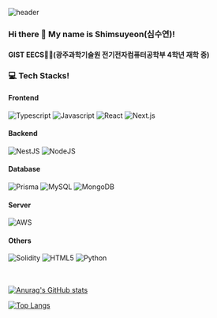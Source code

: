 
![header](https://capsule-render.vercel.app/api?type=slice&color=89CFF0&height=300&section=header&text=Shim%20suyeon&fontSize=90)
### Hi there 👋 My name is Shimsuyeon(심수연)!
#### GIST EECS👩‍🎓(광주과학기술원 전기전자컴퓨터공학부 4학년 재학 중)
### 💻 Tech Stacks! 
#### Frontend
![Typescript](https://img.shields.io/badge/Typescript-3178C6?style=flat-square&logo=typescript&logoColor=black) ![Javascript](https://img.shields.io/badge/Javascript-F7DF1E?style=flat-square&logo=javascript&logoColor=black) ![React](https://img.shields.io/badge/React-61DAFB?style=flat-square&logo=React&logoColor=black) ![Next.js](https://img.shields.io/badge/Next.js-000000?style=flat-square&logo=Next.js&logoColor=white) 

#### Backend
![NestJS](https://img.shields.io/badge/NestJS-E0234E?style=flat-square&logo=nestjs&logoColor=black) ![NodeJS](https://img.shields.io/badge/node.js-6DA55F?style=flat-square&logo=node.js&logoColor=white)

#### Database
![Prisma](https://img.shields.io/badge/Prisma-2D3748?style=flat-square&logo=Prisma&logoColor=white)  ![MySQL](https://img.shields.io/badge/mysql-%2300f.svg?style=flat-square&logo=mysql&logoColor=white) 
![MongoDB](https://img.shields.io/badge/MongoDB-%234ea94b.svg?style=flat-square&logo=mongodb&logoColor=white)

#### Server
![AWS](https://img.shields.io/badge/AWS-%23FF9900.svg?style=flat-square&logo=amazon-aws&logoColor=white) 

#### Others
![Solidity](https://img.shields.io/badge/Solidity-363636?style=flat-square&logo=solidity&logoColor=white) ![HTML5](https://img.shields.io/badge/HTML5-E34F26?style=flat-square&logo=HTML5&logoColor=white) ![Python](https://img.shields.io/badge/Python-3776AB?style=flat-square&logo=Python&logoColor=white)


<br><br>
[![Anurag's GitHub stats](https://github-readme-stats.vercel.app/api?username=Shimsuyeon)](https://github.com/anuraghazra/github-readme-stats)

 [![Top Langs](https://github-readme-stats.vercel.app/api/top-langs/?username=Shimsuyeon&layout=compact)](https://github.com/anuraghazra/github-readme-stats)
  


<!--
**Shimsuyeon/Shimsuyeon** is a ✨ _special_ ✨ repository because its `README.md` (this file) appears on your GitHub profile.

Here are some ideas to get you started:

- 🔭 I’m currently working on ...
- 🌱 I’m currently learning ...
- 👯 I’m looking to collaborate on ...
- 🤔 I’m looking for help with ...
- 💬 Ask me about ...
- 📫 How to reach me: ...
- 😄 Pronouns: ...
- ⚡ Fun fact: ...
-->
